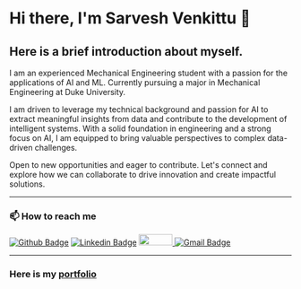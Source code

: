 # Hi there, I'm Sarvesh Venkittu 👋

## Here is a brief introduction about myself.

I am an experienced Mechanical Engineering student with a passion for the applications of AI and ML. Currently pursuing a major in Mechanical Engineering at Duke University.

I am driven to leverage my technical background and passion for AI to extract meaningful insights from data and contribute to the development of intelligent systems. With a solid foundation in engineering and a strong focus on AI, I am equipped to bring valuable perspectives to complex data-driven challenges.

Open to new opportunities and eager to contribute. Let's connect and explore how we can collaborate to drive innovation and create impactful solutions.

---

### 📫 How to reach me 
[![Github Badge](https://img.shields.io/badge/-Github-000?style=flat-square&logo=Github&logoColor=white)](https://github.com/sarvesh-venkittu)
[![Linkedin Badge](https://img.shields.io/badge/-LinkedIn-blue?style=flat-square&logo=Linkedin&logoColor=white)](https://www.linkedin.com/in/sarvesh-venkittu-257573225/)
<a href="https://www.kaggle.com/sarveshvenkittu">
  <img src="https://www.dataapplab.com/wp-content/uploads/2017/06/kaggle-logo-gray-300.png" width="60px" height="20px">
</a>
[![Gmail Badge](https://img.shields.io/badge/-Gmail-c14438?style=flat-square&logo=Gmail&logoColor=white)](mailto:sarveshvenkittu127@gmail.com)

---

### Here is my [portfolio](https://github.com/sarvesh-venkittu/MachineLearning)
